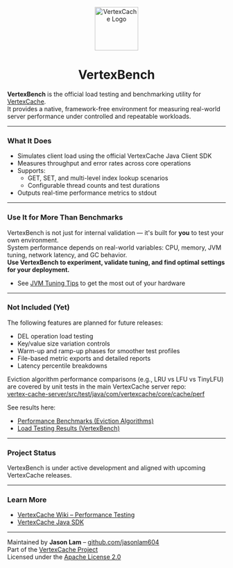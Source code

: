 <p align="center">
  <img src="https://github.com/jasonlam604/VertexCache/blob/main/etc/assets/vertexcache-logo-192x192.png" alt="VertexCache Logo" width="100" height="100"/>
</p>

<h1 align="center">VertexBench</h1>

**VertexBench** is the official load testing and benchmarking utility for [VertexCache](https://github.com/VertexCache/VertexCache).  
It provides a native, framework-free environment for measuring real-world server performance under controlled and repeatable workloads.

---

### What It Does

- Simulates client load using the official VertexCache Java Client SDK
- Measures throughput and error rates across core operations
- Supports:
  - GET, SET, and multi-level index lookup scenarios
  - Configurable thread counts and test durations
- Outputs real-time performance metrics to stdout

---

### Use It for More Than Benchmarks

VertexBench is not just for internal validation — it's built for **you** to test your own environment.  
System performance depends on real-world variables: CPU, memory, JVM tuning, network latency, and GC behavior.  
**Use VertexBench to experiment, validate tuning, and find optimal settings for your deployment.**

- See [JVM Tuning Tips](https://github.com/VertexCache/VertexCache/wiki/JVM-Tuning-Tips) to get the most out of your hardware

---

### Not Included (Yet)

The following features are planned for future releases:

- DEL operation load testing
- Key/value size variation controls
- Warm-up and ramp-up phases for smoother test profiles
- File-based metric exports and detailed reports
- Latency percentile breakdowns

Eviction algorithm performance comparisons (e.g., LRU vs LFU vs TinyLFU) are covered by unit tests in the main VertexCache server repo:  
[vertex-cache-server/src/test/java/com/vertexcache/core/cache/perf](https://github.com/VertexCache/VertexCache/tree/main/vertex-cache-server/src/test/java/com/vertexcache/core/cache/perf)

See results here:
- [Performance Benchmarks (Eviction Algorithms)](https://github.com/VertexCache/VertexCache/wiki/Performance-Benchmarks)
- [Load Testing Results (VertexBench)](https://github.com/VertexCache/VertexCache/wiki/Load-Testing-Results)

---

### Project Status

VertexBench is under active development and aligned with upcoming VertexCache releases.

---

### Learn More

- [VertexCache Wiki – Performance Testing](https://github.com/VertexCache/VertexCache/wiki/Performance-Testing)
- [VertexCache Java SDK](https://github.com/VertexCache/VertexCache/tree/main/sdk-java)

---

Maintained by **Jason Lam** – [github.com/jasonlam604](https://github.com/jasonlam604)  
Part of the [VertexCache Project](https://github.com/VertexCache/VertexCache)  
Licensed under the [Apache License 2.0](https://github.com/VertexCache/VertexCache/blob/main/LICENSE)
